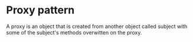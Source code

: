 # Proxy pattern
A proxy is an object that is created from another object called subject with some of the subject's methods overwitten on the
proxy.